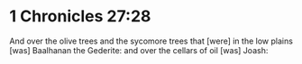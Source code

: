 # 1 Chronicles 27:28

And over the olive trees and the sycomore trees that [were] in the low plains [was] Baalhanan the Gederite: and over the cellars of oil [was] Joash:
